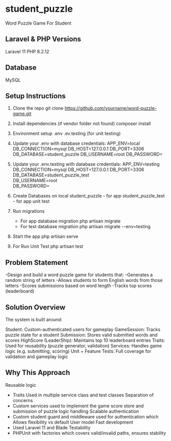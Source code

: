 # student_puzzle
Word Puzzle Game For Student

Laravel & PHP Versions
----------------------
Laravel 11
PHP 8.2.12

Database
---------
MySQL

Setup Instructions
-------------------
1. Clone the repo
    git clone https://github.com/yourname/word-puzzle-game.git

2. Install dependencies (if vendor folder not found)
    composer install

3. Environment setup
    .env 
    .ev.testing (for unit testing)

4. Update your .env with database credentials:
    APP_ENV=local
    DB_CONNECTION=mysql
    DB_HOST=127.0.0.1
    DB_PORT=3306
    DB_DATABASE=student_puzzle
    DB_USERNAME=root
    DB_PASSWORD=

5. Update your .env.testing with database credentials:
    APP_ENV=testing
    DB_CONNECTION=mysql
    DB_HOST=127.0.0.1
    DB_PORT=3306
    DB_DATABASE=student_puzzle_test   
    DB_USERNAME=root              
    DB_PASSWORD=

6. Create Databases on local
    student_puzzle - for app
    student_puzzle_test - for app unit test

7. Run migrations
    - For app database migration
        php artisan migrate
    - For test database migration
        php artisan migrate --env=testing

8. Start the app
    php artisan serve

9. For Run Unit Test
    php artisan test


Problem Statement
------------------
-Design and build a word puzzle game for students that:
-Generates a random string of letters
-Allows students to form English words from those letters
-Scores submissions based on word length
-Tracks top scores (leaderboard)

Solution Overview
-------------------

The system is built around:

Student: Custom-authenticated users for gameplay
GameSession: Tracks puzzle state for a student
Submission: Stores valid submitted words and scores
HighScore (LeaderShip): Maintains top 10 leaderboard entries
Traits: Used for reusability (puzzle generator, validation)
Services: Handles game logic (e.g. submitting, scoring)
Unit + Feature Tests: Full coverage for validation and gameplay logic

Why This Approach
-------------------
Reusable logic 
 - Traits Used in multiple service class and test classes
Separation of concerns 
 - Custom services used to implement the game score store and submission of puzzle logic handling
Scalable authentication
 - Custom student guard and middleware used for authentication which Allows flexibility vs default User model
Fast development
 - Used Laravel 11 and Blade 
Testability
 - PHPUnit with factories which covers valid/invalid paths, ensures stability
 


